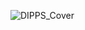 ![DIPPS_Cover](https://user-images.githubusercontent.com/79520197/117838765-469baf00-b283-11eb-800b-3605e779e9da.png)

